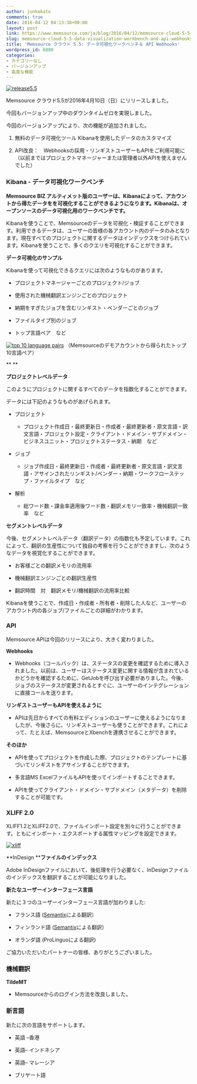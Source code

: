 ```yaml
---
author: junkokato
comments: true
date: 2016-04-12 04:13:38+00:00
layout: post
link: https://www.memsource.com/ja/blog/2016/04/12/memsource-cloud-5-5-data-visualization-workbench-and-api-webhooks-jp/
slug: memsource-cloud-5-5-data-visualization-workbench-and-api-webhooks-jp
title: 'Memsource クラウド 5.5: データ可視化ワークベンチ＆ API Webhooks'
wordpress_id: 6800
categories:
- カテゴリーなし
- バージョンアップ
- 高度な機能
---
```




[![release5.5](/wp-content/uploads/2016/04/release5.5.png)](/wp-content/uploads/2016/04/release5.5.png)

Memsource クラウド5.5が2016年4月10日（日）にリリースしました。

今回もバージョンアップ中のダウンタイムゼロを実現しました。

今回のバージョンアップにより、次の機能が追加されました。



 	
  1. 無料のデータ可視化ツール Kibanaを使用したデータのカスタマイズ

 	
  2. API改良：　Webhooksの採用・リンギストユーザーもAPIをご利用可能に（以前まではプロジェクトマネージャーまたは管理者以外APIを使えませんでした）


<!-- more -->


### Kibana - データ可視化ワークベンチ


**Memsource BIZ アルティメット版のユーザーは、Kibanaによって、アカウントから得たデータをを可視化することができるようになります。Kibanaは、オープンソースのデータ可視化用のワークベンチです。**

Kibanaを使うことで、Memsourceのデータを可視化・検証することができます。利用できるデータは、ユーザーの皆様の各アカウント内のデータのみとなります。現在すべてのプロジェクトに関するデータはインデックスをつけられています。Kibanaを使うことで、多くのクエリを可視化することができます。



**データ可視化のサンプル**

Kibanaを使って可視化できるクエリには次のようなものがあります。



 	
  * プロジェクトマネージャーごとのプロジェクト/ジョブ

 	
  * 使用された機械翻訳エンジンごとのプロジェクト

 	
  * 納期をすぎたジョブを含むリンギスト・ベンダーごとのジョブ

 	
  * ファイルタイプ別のジョブ

 	
  * トップ言語ペア　など


[![top 10 language pairs](/wp-content/uploads/2016/04/top-10-language-pairs1.png)](/wp-content/uploads/2016/04/top-10-language-pairs1.png) （Memsourceのデモアカウントから得られたトップ10言語ペア）

** **

**プロジェクトレベルデータ**

このようにプロジェクトに関するすべてのデータを指数化することができます。

データには下記のようなものがあげられます。



 	
  * プロジェクト

 	
    * プロジェクト作成日・最終更新日・作成者・最終更新者・原文言語・訳文言語・プロジェクト設定・クライアント・ドメイン・サブドメイン・ビジネスユニット・プロジェクトステータス・納期　など




 	
  * ジョブ

 	
    * ジョブ作成日・最終更新日・作成者・最終更新者・原文言語・訳文言語・アサインされたリンギスト/ベンダー・納期・ワークフローステップ・ファイルタイプ　など




 	
  * 解析

 	
    * 総ワード数・課金率適用後ワード数・翻訳メモリ一致率・機械翻訳一致率　など







**セグメントレベルデータ**

今後、セグメントレベルデータ（翻訳データ）の指数化も予定しています。これによって、翻訳の生産性について独自の考察を行うことができますし、次のようなデータを視覚化することができます。



 	
  * お客様ごとの翻訳メモリの流用率

 	
  * 機械翻訳エンジンごとの翻訳生産性

 	
  * 翻訳時間　対　翻訳メモリ/機械翻訳の流用率比較


Kibanaを使うことで、作成日・作成者・所有者・削除した人など、ユーザーのアカウント内の各ジョブ/ファイルごとの詳細がわかります。


### API


Memsource APIは今回のリリースにより、大きく変わりました。

**Webhooks**



 	
  * Webhooks（コールバック）は、ステータスの変更を確認するために導入されました。以前は、ユーザーはステータス変更に関する情報が含まれているかどうかを確認するために、GetJobを呼び出す必要がありました。今後、ジョブのステータスが変更されるとすぐに、ユーザーのインテグレーションに直接コールを送ります。


**リンギストユーザーもAPIを使えるように**



 	
  * APIは先日からすべての有料エディションのユーザーに使えるようになりましたが、今後さらに、リンギストユーザーも使うことができます。これによって、たとえば、MemsourceとXbenchを連携させることができます。




**そのほか**



 	
  * APIを使ってプロジェクトを作成した際、プロジェクトのテンプレートに基づいてリンギストをアサインすることができます。

 	
  * 多言語MS ExcelファイルもAPIを使ってインポートすることできます。

 	
  * APIを使ってクライアント・ドメイン・サブドメイン（メタデータ）を削除することが可能です。




### XLIFF 2.0


XLIFF1.2とXLIFF2.0で、ファイルインポート設定を別々に行うことができます。ともにインポート・エクスポートする属性マッピングを設定できます。

[![xliff](/wp-content/uploads/2016/03/xliff.png)](/wp-content/uploads/2016/03/xliff.png)

**InDesign ****ファイルのインデックス**

Adobe InDesignファイルにおいて、後処理を行う必要なく、InDesignファイルのインデックスを翻訳することが可能になりました。



**新たなユーザーインターフェース言語**

新たに３つのユーザーインターフェース言語が加わりました:



 	
  * フランス語 ([Semantix](http://www.semantix.eu)による翻訳）

 	
  * フィンランド語 ([Semantix](http://www.semantix.eu)による翻訳）

 	
  * オランダ語 (ProLinguoによる翻訳)


ご協力いただいたパートナーの皆様、ありがとうございました。




### 機械翻訳


**TildeMT**



 	
  * Memsourceからのログイン方法を改良しました。





### 新言語


新たに次の言語をサポートします。



 	
  * 英語 –香港

 	
  * 英語– インドネシア

 	
  * 英語– マレーシア

 	
  * ブリヤート語



